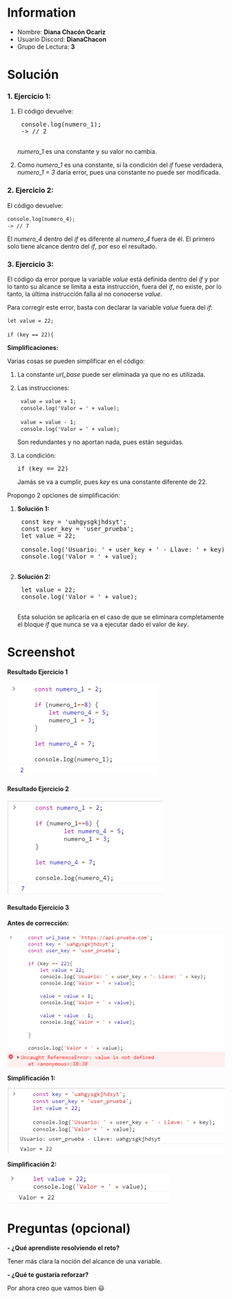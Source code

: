 # Information

- Nombre: **Diana Chacón Ocariz**
- Usuario Discord: **DianaChacon**
- Grupo de Lectura: **3**

# Solución

### 1. Ejercicio 1:

1) El código devuelve:

    <pre>
    console.log(numero_1); 
    -> // 2
    </pre>

    *numero_1* es una constante y su valor no cambia.

2) Como *numero_1* es una constante, si la condición del *if* fuese verdadera, *numero_1 = 3* daría error, pues una constante no puede ser modificada.


### 2. Ejercicio 2:

El código devuelve:

    console.log(numero_4); 
    -> // 7

El *numero_4* dentro del *if* es diferente al *numero_4* fuera de él. 
El primero solo tiene alcance dentro del *if*, por eso el resultado.


### 3. Ejercicio 3:

El código da error porque la variable *value* está definida dentro del *if* y
por lo tanto su alcance se limita a esta instrucción, fuera del *if*, no existe,
por lo tanto, la última instrucción falla al no conocerse *value*.

Para corregir este error, basta con declarar la variable *value* fuera del *if*:

    let value = 22;
    
    if (key == 22){
    
**Simplificaciones:**

Varias cosas se pueden simplificar en el código:

1) La constante *url_base* puede ser eliminada ya que no es utilizada.
 
2) Las instrucciones: 

        value = value + 1;
        console.log('Valor = ' + value);

        value = value - 1;
        console.log('Valor = ' + value);
        
    Son redundantes y no aportan nada, pues están seguidas.
 
 3) La condición:
    <pre>
    if (key == 22)
    </pre>
    Jamás se va a cumplir, pues *key* es una constante diferente de 22.

Propongo 2 opciones de simplificación:

1) **Solución 1:**
    <pre>
    const key = 'uahgysgkjhdsyt';
    const user_key = 'user_prueba';
    let value = 22;

    console.log('Usuario: ' + user_key + ' - Llave: ' + key);
    console.log('Valor = ' + value);
    </pre>

2) **Solución 2:**
    <pre>
    let value = 22;
    console.log('Valor = ' + value);
    </pre>
    
    Esta solución se aplicaría en el caso de que se eliminara completamente el bloque *if* que nunca se va a ejecutar dado el valor de *key*.
    
# Screenshot

#### Resultado Ejercicio 1
![Resultado Ejercicio 1](Reto1-Ejercicio1.png)

#### Resultado Ejercicio 2
![Resultado Ejercicio 2](Reto1-Ejercicio2.png)

#### Resultado Ejercicio 3

**Antes de corrección:**

![Resultado Ejercicio 3](Reto1-Ejercicio3.png)


**Simplificación 1:**

![Simplificación 1 Ejercicio 3](Reto1-Ejercicio3-corregido.png)


**Simplificación 2:**

![Simplificación 2 Ejercicio 3](Reto1-Ejercicio3-corregido2.png)


# Preguntas (opcional)

**- ¿Qué aprendiste resolviendo el reto?**

Tener más clara la noción del alcance de una variable.

**- ¿Qué te gustaría reforzar?**

Por ahora creo que vamos bien :smiley:
